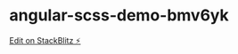 # angular-scss-demo-bmv6yk

[Edit on StackBlitz ⚡️](https://stackblitz.com/edit/angular-scss-demo-bmv6yk)